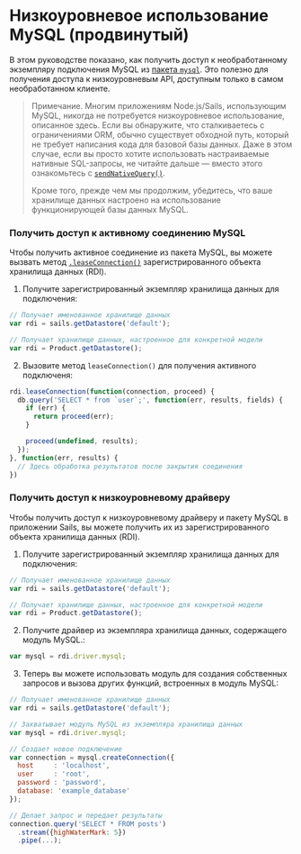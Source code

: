 # Низкоуровневое использование MySQL (продвинутый)

В этом руководстве показано, как получить доступ к необработанному экземпляру подключения MySQL из [пакета `mysql`](https://www.npmjs.com/package/mysql).  Это полезно для получения доступа к низкоуровневым API, доступным только в самом необработанном клиенте. 

> Примечание. Многим приложениям Node.js/Sails, использующим MySQL, никогда не потребуется низкоуровневое использование, описанное здесь. Если вы обнаружите, что сталкиваетесь с ограничениями ORM, обычно существует обходной путь, который не требует написания кода для базовой базы данных. Даже в этом случае, если вы просто хотите использовать настраиваемые нативные SQL-запросы, не читайте дальше — вместо этого ознакомьтесь с [`sendNativeQuery()`](/documentation/reference/waterline-orm/datastores/send-native-query).
>
> Кроме того, прежде чем мы продолжим, убедитесь, что ваше хранилище данных настроено на использование функционирующей базы данных MySQL.

### Получить доступ к активному соединению MySQL

Чтобы получить активное соединение из пакета MySQL, вы можете вызвать метод [`.leaseConnection()`](/documentation/reference/waterline-orm/datastores/lease-connection) зарегистрированного объекта хранилища данных (RDI).

1. Получите зарегистрированный экземпляр хранилища данных для подключения:

```javascript
// Получает именованное хранилище данных
var rdi = sails.getDatastore('default');

// Получает хранилище данных, настроенное для конкретной модели
var rdi = Product.getDatastore();
```

2. Вызовите метод `leaseConnection()` для получения активного подключеня:

```javascript
rdi.leaseConnection(function(connection, proceed) {
  db.query('SELECT * from `user`;', function(err, results, fields) {
    if (err) {
      return proceed(err);
    }

    proceed(undefined, results);
  });
}, function(err, results) {
  // Здесь обработка результатов после закрытия соединения
})
```

### Получить доступ к низкоуровневому драйверу

Чтобы получить доступ к низкоуровневому драйверу и пакету MySQL в приложении Sails, вы можете получить их из зарегистрированного объекта хранилища данных (RDI).

1. Получите зарегистрированный экземпляр хранилища данных для подключения:

```javascript
// Получает именованное хранилище данных
var rdi = sails.getDatastore('default');

// Получает хранилище данных, настроенное для конкретной модели
var rdi = Product.getDatastore();
```

2. Получите драйвер из экземпляра хранилища данных, содержащего модуль MySQL.:

```javascript
var mysql = rdi.driver.mysql;
```

3. Теперь вы можете использовать модуль для создания собственных запросов и вызова других функций, встроенных в модуль MySQL:

```javascript
// Получает именованное хранилище данных
var rdi = sails.getDatastore('default');

// Захватывает модуль MySQL из экземпляра хранилища данных
var mysql = rdi.driver.mysql;

// Создает новое подключение
var connection = mysql.createConnection({
  host     : 'localhost',
  user     : 'root',
  password : 'password',
  database: 'example_database'
});

// Делает запрос и передает результаты
connection.query('SELECT * FROM posts')
  .stream({highWaterMark: 5})
  .pipe(...);
```

<docmeta name="displayName" value="Низкоуровневое использование MySQL (продвинутый)">
